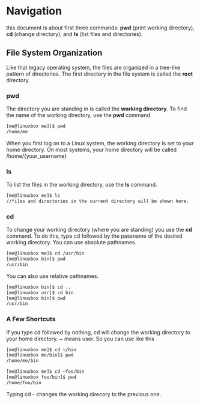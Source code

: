 # Navigation
this document is about first three commands: **pwd** (print working directory), **cd** (change directory), and **ls** (list files and directories).

## File System Organization
Like that legacy operating system, the files are organized in a tree-like pattern of directories. The first directory in the file system is called the **root** directory.

### pwd
The directory you are standing in is called the **working directory**. To find the name of the working directory, use the **pwd** command
```bash
[me@linuxbox me]]$ pwd
/home/me
```
When you first log on to a Linux system, the working directory is set to your home directory. On most systems, your home directory will be called /home/{your_username}

### ls
To list the files in the working directory, use the **ls** command.
```bash
[me@linuxbox me]$ ls
//files and directories in the current directory will be shown here.
```

### cd
To change your working directory (where you are standing) you use the **cd** command. To do this, type cd followed by the passname of the desired working directory.
You can use absolute pathnames.
```bash
[me@linuxbox me]$ cd /usr/bin
[me@linuxbox bin]$ pwd
/usr/bin
```
You can also use relative pathnames.
```bash
[me@linuxbox bin]$ cd ..
[me@linuxbox usr]$ cd bin
[me@linuxbox bin]$ pwd
/usr/bin
```

### A Few Shortcuts
If you type cd followed by nothing, cd will change the working directory to your home directory.
~ means user. So you can use like this
```bash
[me@linuxbox me]$ cd ~/bin
[me@linuxbox me/bin]$ pwd
/home/me/bin
```
```bash
[me@linuxbox me]$ cd ~foo/bin
[me@linuxbox foo/bin]$ pwd
/home/foo/bin
``` 
Typing cd - changes the working direcory to the previous one.
<!--stackedit_data:
eyJoaXN0b3J5IjpbMTUzMDc0NzcyNSwtNTA0MTM5MDI5LDEwOT
A4MjEyOV19
-->